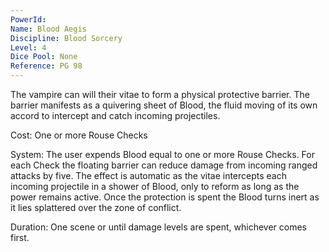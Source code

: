 ```yaml
---
PowerId: 
Name: Blood Aegis
Discipline: Blood Sorcery
Level: 4
Dice Pool: None
Reference: PG 98
---
```

The vampire can will their vitae to form a physical protective barrier. The barrier manifests as a quivering sheet of Blood, the fluid moving of its own accord to intercept and catch incoming projectiles. 

Cost: One or more Rouse Checks 

System: The user expends Blood equal to one or more Rouse Checks. For each Check the floating barrier can reduce damage from incoming ranged attacks by five. The effect is automatic as the vitae intercepts each incoming projectile in a shower of Blood, only to reform as long as the power remains active. Once the protection is spent the Blood turns inert as it lies splattered over the zone of conflict. 

Duration: One scene or until damage levels are spent, whichever comes first.